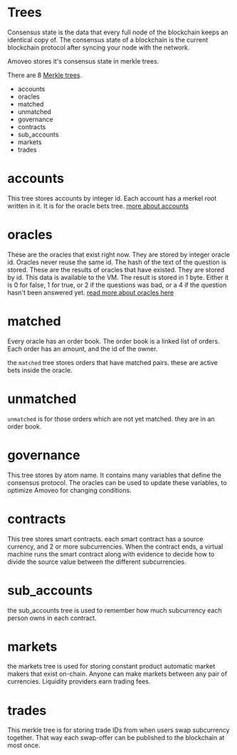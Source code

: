 Trees
=======

Consensus state is the data that every full node of the blockchain keeps an identical copy of.
The consensus state of a blockchain is the current blockchain protocol after syncing your node with the network. 

Amoveo stores it's consensus state in merkle trees.

There are 8 [Merkle trees](/basics/merkle.md).

* accounts
* oracles
* matched
* unmatched
* governance
* contracts
* sub_accounts
* markets
* trades



# accounts

This tree stores accounts by integer id. Each account has a merkel root written in it. It is for the oracle bets tree.
[more about accounts](accounts.md)

# oracles

These are the oracles that exist right now. They are stored by integer oracle id. Oracles never reuse the same id.
The hash of the text of the question is stored.
These are the results of oracles that have existed. They are stored by id.
This data is available to the VM.
The result is stored in 1 byte. Either it is 0 for false, 1 for true, or 2 if the questions was bad, or a 4 if the question hasn't been answered yet.
[read more about oracles here](oracle.md)

# matched

Every oracle has an order book. The order book is a linked list of orders. Each order has an amount, and the id of the owner.

the `matched` tree stores orders that have matched pairs. these are active bets inside the oracle.

# unmatched

`unmatched` is for those orders which are not yet matched. they are in an order book.

# governance

This tree stores by atom name. It contains many variables that define the consensus protocol. The oracles can be used to update these variables, to optimize Amoveo for changing conditions.

# contracts

This tree stores smart contracts. each smart contract has a source currency, and 2 or more subcurrencies.
When the contract ends, a virtual machine runs the smart contract along with evidence to decide how to divide the source value between the different subcurrencies.

# sub_accounts

the sub_accounts tree is used to remember how much subcurrency each person owns in each contract.

# markets

the markets tree is used for storing constant product automatic market makers that exist on-chain.
Anyone can make markets between any pair of currencies. Liquidity providers earn trading fees.

# trades

This merkle tree is for storing trade IDs from when users swap subcurrency together. That way each swap-offer can be published to the blockchain at most once.


